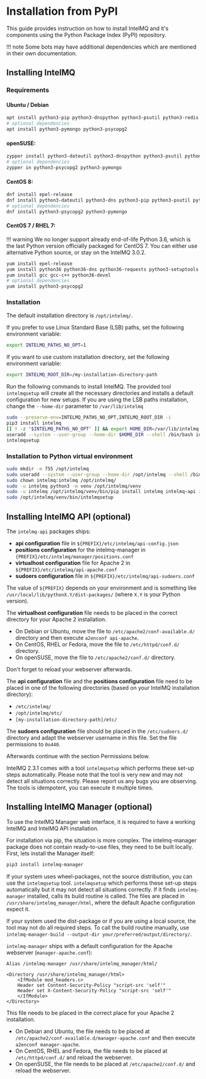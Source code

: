 <!-- comment
   SPDX-FileCopyrightText: 2015-2023 Sebastian Wagner, Filip Pokorný
   SPDX-License-Identifier: AGPL-3.0-or-later
-->


# Installation from PyPI

This guide provides instruction on how to install IntelMQ and it's components using the Python Package Index (PyPI)
repository.

!!! note
    Some bots may have additional dependencies which are mentioned in their own documentation.

## Installing IntelMQ

### Requirements

#### Ubuntu / Debian

```bash
apt install python3-pip python3-dnspython python3-psutil python3-redis python3-requests python3-termstyle python3-tz python3-dateutil redis-server bash-completion jq
# optional dependencies
apt install python3-pymongo python3-psycopg2
```

#### openSUSE:

```bash
zypper install python3-dateutil python3-dnspython python3-psutil python3-redis python3-requests python3-python-termstyle redis bash-completion jq
# optional dependencies
zypper in python3-psycopg2 python3-pymongo
```

#### CentOS 8:

```bash
dnf install epel-release
dnf install python3-dateutil python3-dns python3-pip python3-psutil python3-redis python3-requests redis bash-completion jq
# optional dependencies
dnf install python3-psycopg2 python3-pymongo
```

#### CentOS 7 / RHEL 7:

!!! warning
    We no longer support already end-of-life Python 3.6, which is the last Python version officially packaged for CentOS 7. You can either use alternative Python source, or stay on the IntelMQ 3.0.2.

```bash
yum install epel-release
yum install python36 python36-dns python36-requests python3-setuptools redis bash-completion jq
yum install gcc gcc-c++ python36-devel
# optional dependencies
yum install python3-psycopg2
```

### Installation

The default installation directory is `/opt/intelmq/`.

If you prefer to use Linux Standard Base (LSB) paths, set the following environment variable:

```bash
export INTELMQ_PATHS_NO_OPT=1
```

If you want to use custom installation directory, set the following environment variable:

```bash
export INTELMQ_ROOT_DIR=/my-installation-directory-path
```

Run the following commands to install IntelMQ. The provided tool `intelmqsetup` will create all the necessary directories and installs a default configuration for new setups.
If you are using the LSB paths installation, change the `--home-dir` parameter to `/var/lib/intelmq`

```bash
sudo --preserve-env=INTELMQ_PATHS_NO_OPT,INTELMQ_ROOT_DIR -i
pip3 install intelmq
[[ ! -z "$INTELMQ_PATHS_NO_OPT" ]] && export HOME_DIR=/var/lib/intelmq || export HOME_DIR=${INTELMQ_ROOT_DIR:-/opt/intelmq}
useradd --system --user-group --home-dir $HOME_DIR --shell /bin/bash intelmq
intelmqsetup
```

### Installation to Python virtual environment

```bash
sudo mkdir -m 755 /opt/intelmq
sudo useradd --system --user-group --home-dir /opt/intelmq --shell /bin/bash intelmq
sudo chown intelmq:intelmq /opt/intelmq/
sudo -u intelmq python3 -m venv /opt/intelmq/venv
sudo -u intelmq /opt/intelmq/venv/bin/pip install intelmq intelmq-api intelmq-manager
sudo /opt/intelmq/venv/bin/intelmqsetup
```


## Installing IntelMQ API (optional)

The `intelmq-api` packages ships:

- **api configuration** file in `${PREFIX}/etc/intelmq/api-config.json`
- **positions configuration** for the intelmq-manager in `{PREFIX}/etc/intelmq/manager/positions.conf`
- **virtualhost configuration** file for Apache 2 in `${PREFIX}/etc/intelmq/api-apache.conf`
- **sudoers configuration** file in `${PREFIX}/etc/intelmq/api-sudoers.conf`

The value of `${PREFIX}` depends on your environment and is something like `/usr/local/lib/pythonX.Y/dist-packages/` (where `X.Y` is your Python version).

The **virtualhost configuration** file needs to be placed in the correct directory for your Apache 2 installation.

- On Debian or Ubuntu, move the file to `/etc/apache2/conf-available.d/` directory and then execute
`a2enconf api-apache`.
- On CentOS, RHEL or Fedora, move the file to `/etc/httpd/conf.d/` directory.
- On openSUSE, move the file to `/etc/apache2/conf.d/` directory.

Don't forget to reload your webserver afterwards.

The **api configuration** file and the **positions configuration** file need to be placed in one of the following directories (based on your IntelMQ installation directory):

- `/etc/intelmq/`
- `/opt/intelmq/etc/`
- `[my-installation-directory-path]/etc/`

The **sudoers configuration** file should be placed in the `/etc/sudoers.d/` directory and adapt the webserver username in this file. Set the file permissions to `0o440`.

Afterwards continue with the section Permissions below.

IntelMQ 2.3.1 comes with a tool `intelmqsetup` which performs these set-up steps automatically. Please note that the
tool is very new and may not detect all situations correctly. Please report us any bugs you are observing. The tools is
idempotent, you can execute it multiple times.

## Installing IntelMQ Manager (optional)

To use the IntelMQ Manager web interface, it is required to have a working IntelMQ and IntelMQ API installation.

For installation via pip, the situation is more complex. The intelmq-manager package does not contain ready-to-use
files, they need to be built locally. First, lets install the Manager itself:

```bash
pip3 install intelmq-manager
```

If your system uses wheel-packages, not the source distribution, you can use the `intelmqsetup` tool. `intelmqsetup`
which performs these set-up steps automatically but it may not detect all situations correctly. If it
finds `intelmq-manager` installed, calls its build routine is called. The files are placed in
`/usr/share/intelmq_manager/html`, where the default Apache configuration expect it.

If your system used the dist-package or if you are using a local source, the tool may not do all required steps. To call
the build routine manually, use
`intelmq-manager-build --output-dir your/preferred/output/directory/`.

`intelmq-manager` ships with a default configuration for the Apache webserver (`manager-apache.conf`):

```
Alias /intelmq-manager /usr/share/intelmq_manager/html/

<Directory /usr/share/intelmq_manager/html>
    <IfModule mod_headers.c>
    Header set Content-Security-Policy "script-src 'self'"
    Header set X-Content-Security-Policy "script-src 'self'"
    </IfModule>
</Directory>
```

This file needs to be placed in the correct place for your Apache 2 installation.

- On Debian and Ubuntu, the file needs to be placed at `/etc/apache2/conf-available.d/manager-apache.conf` and then execute
  `a2enconf manager-apache`.
- On CentOS, RHEL and Fedora, the file needs to be placed at `/etc/httpd/conf.d/` and reload the webserver.
- On openSUSE, the file needs to be placed at `/etc/apache2/conf.d/` and reload the webserver.